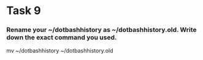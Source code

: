 # Task 9

### Rename your ~/dotbashhistory as ~/dotbashhistory.old. Write down the exact command you used. 

mv ~/dotbashhistory ~/dotbashhistory.old

